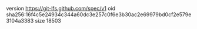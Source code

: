 version https://git-lfs.github.com/spec/v1
oid sha256:16f4c5e24934c344a60dc3e257c0f6e3b30ac2e69979bd0cf2e579e3104a3383
size 18503
